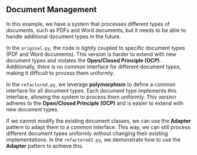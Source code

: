 ## Document Management


In this example, we have a system that processes different types of documents, such as PDFs and Word documents, but it needs to be able to handle additional document types in the future. 

In the `original.py`, the code is tightly coupled to specific document types (PDF and Word documents). This version is harder to extend with new document types and violates the **Open/Closed Principle (OCP)**. 
Additionally, there is no common interface for different document types, making it difficult to process them uniformly.

In the `refactored.py`, we leverage **polymorphism** to define a common interface for all document types. Each document type implements this interface, allowing the system to process them uniformly. This version adheres to the **Open/Closed Principle (OCP)** and is easier to extend with new document types.

If we cannot modify the existing document classes, we can use the **Adapter** pattern to adapt them to a common interface. This way, we can still process different document types uniformly without changing their existing implementations. In the `refactored2.py`, we demonstrate how to use the **Adapter** pattern to achieve this.